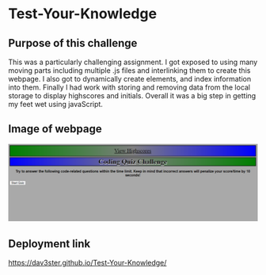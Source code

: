 # Test-Your-Knowledge

## Purpose of this challenge
This was a particularly challenging assignment. I got exposed to using many moving parts including multiple .js files and interlinking them to create this webpage. 
I also got to dynamically create elements, and index information into them. Finally I had work with storing and removing data from the local storage to display highscores and initials. Overall it was a big step in getting my feet wet using javaScript.

## Image of webpage
 
![Image](./Assets/images/test-you-knowledge.png)

## Deployment link

https://dav3ster.github.io/Test-Your-Knowledge/